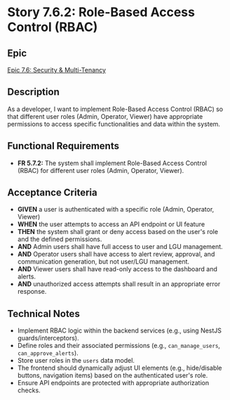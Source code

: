 # Story 7.6.2: Role-Based Access Control (RBAC)

## Epic
[Epic 7.6: Security & Multi-Tenancy](docs/epics/epic-7.6-security-multi-tenancy.md)

## Description
As a developer, I want to implement Role-Based Access Control (RBAC) so that different user roles (Admin, Operator, Viewer) have appropriate permissions to access specific functionalities and data within the system.

## Functional Requirements
- **FR 5.7.2:** The system shall implement Role-Based Access Control (RBAC) for different user roles (Admin, Operator, Viewer).

## Acceptance Criteria
- **GIVEN** a user is authenticated with a specific role (Admin, Operator, Viewer)
- **WHEN** the user attempts to access an API endpoint or UI feature
- **THEN** the system shall grant or deny access based on the user's role and the defined permissions.
- **AND** Admin users shall have full access to user and LGU management.
- **AND** Operator users shall have access to alert review, approval, and communication generation, but not user/LGU management.
- **AND** Viewer users shall have read-only access to the dashboard and alerts.
- **AND** unauthorized access attempts shall result in an appropriate error response.

## Technical Notes
- Implement RBAC logic within the backend services (e.g., using NestJS guards/interceptors).
- Define roles and their associated permissions (e.g., `can_manage_users`, `can_approve_alerts`).
- Store user roles in the `users` data model.
- The frontend should dynamically adjust UI elements (e.g., hide/disable buttons, navigation items) based on the authenticated user's role.
- Ensure API endpoints are protected with appropriate authorization checks.
